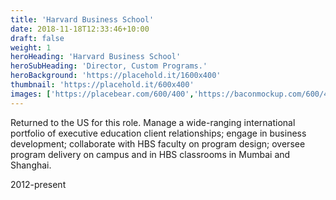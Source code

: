 ```yaml
---
title: 'Harvard Business School'
date: 2018-11-18T12:33:46+10:00
draft: false
weight: 1
heroHeading: 'Harvard Business School'
heroSubHeading: 'Director, Custom Programs.'
heroBackground: 'https://placehold.it/1600x400'
thumbnail: 'https://placehold.it/600x400'
images: ['https://placebear.com/600/400','https://baconmockup.com/600/400','https://placebear.com/600/400','https://placekitten.com/600/400']
---
```


Returned to the US for this role. Manage a wide-ranging international portfolio of executive education client relationships; engage in business development; collaborate with HBS faculty on program design; oversee program delivery on campus and in HBS classrooms in Mumbai and Shanghai.

2012-present